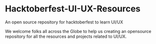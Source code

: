 # Hacktoberfest-UI-UX-Resources
An open source repository for hacktoberfest to learn UI/UX  

We welcome folks all across the Globe to help us creating an opensource repository for all the resources and projects related to UI/UX.
